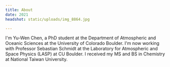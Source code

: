 ```yaml
---
title: About
date: 2021
headshot: static/uploads/img_8864.jpg

---
```

I'm Yu-Wen Chen, a PhD student at the Department of Atmospheric and Oceanic Sciences at the University of Colorado Boulder. I'm now working with Professor Sebastian Schmidt at the Laboratory for Atmospheric and Space  Physics (LASP) at CU Boulder. I received my MS and BS in Chemistry at National Taiwan University.